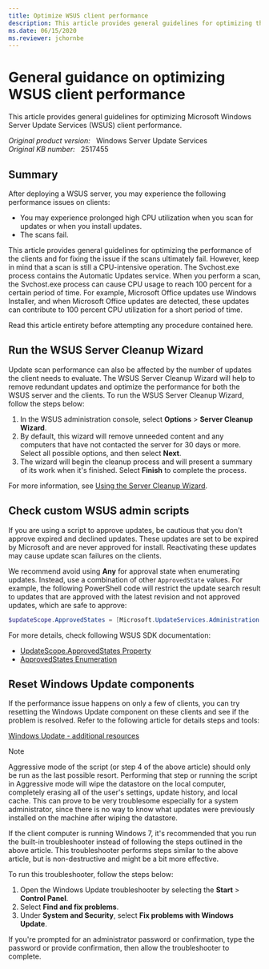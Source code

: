 ```yaml
---
title: Optimize WSUS client performance
description: This article provides general guidelines for optimizing the performance of the WSUS clients and for fixing scan failure issues.
ms.date: 06/15/2020
ms.reviewer: jchornbe
---
```

# General guidance on optimizing WSUS client performance

This article provides general guidelines for optimizing Microsoft Windows Server Update Services (WSUS) client performance.

_Original product version:_ &nbsp; Windows Server Update Services  
_Original KB number:_ &nbsp; 2517455

## Summary

After deploying a WSUS server, you may experience the following performance issues on clients:

- You may experience prolonged high CPU utilization when you scan for updates or when you install updates.
- The scans fail.

This article provides general guidelines for optimizing the performance of the clients and for fixing the issue if the scans ultimately fail. However, keep in mind that a scan is still a CPU-intensive operation. The Svchost.exe process contains the Automatic Updates service. When you perform a scan, the Svchost.exe process can cause CPU usage to reach 100 percent for a certain period of time. For example, Microsoft Office updates use Windows Installer, and when Microsoft Office updates are detected, these updates can contribute to 100 percent CPU utilization for a short period of time.

Read this article entirety before attempting any procedure contained here.

## Run the WSUS Server Cleanup Wizard  

Update scan performance can also be affected by the number of updates the client needs to evaluate. The WSUS Server Cleanup Wizard will help to remove redundant updates and optimize the performance for both the WSUS server and the clients. To run the WSUS Server Cleanup Wizard, follow the steps below:

1. In the WSUS administration console, select **Options** > **Server Cleanup Wizard**.
2. By default, this wizard will remove unneeded content and any computers that have not contacted the server for 30 days or more. Select all possible options, and then select **Next**.
3. The wizard will begin the cleanup process and will present a summary of its work when it's finished. Select **Finish** to complete the process.

For more information, see [Using the Server Cleanup Wizard](/previous-versions/windows/it-pro/windows-server-2008-R2-and-2008/cc708578(v=ws.10)?redirectedfrom=MSDN).

## Check custom WSUS admin scripts  

If you are using a script to approve updates, be cautious that you don't approve expired and declined updates. These updates are set to be expired by Microsoft and are never approved for install. Reactivating these updates may cause update scan failures on the clients.

We recommend avoid using **Any** for approval state when enumerating updates. Instead, use a combination of other `ApprovedState` values. For example, the following PowerShell code will restrict the update search result to updates that are approved with the latest revision and not approved updates, which are safe to approve:

```PowerShell
$updateScope.ApprovedStates = [Microsoft.UpdateServices.Administration.ApprovedStates]::LatestRevisionApproved -bor [Microsoft.UpdateServices.Administration.ApprovedStates]::NotApproved foreach($update in $wsus.GetUpdates($updateScope)) { #Approve the update $update.Approve($updateaction,$targetgroup) }
```

For more details, check following WSUS SDK documentation:

- [UpdateScope.ApprovedStates Property](/previous-versions/windows/desktop/aa353751(v=vs.85)?redirectedfrom=MSDN)
- [ApprovedStates Enumeration](/previous-versions/windows/desktop/aa354257(v=vs.85)?redirectedfrom=MSDN)

## Reset Windows Update components  

If the performance issue happens on only a few of clients, you can try resetting the Windows Update component on these clients and see if the problem is resolved. Refer to the following article for details steps and tools:

[Windows Update - additional resources](/windows/deployment/update/windows-update-resources)

> [!NOTE]
> Aggressive mode of the script (or step 4 of the above article) should only be run as the last possible resort. Performing that step or running the script in Aggressive mode will wipe the datastore on the local computer, completely erasing all of the user's settings, update history, and local cache. This can prove to be very troublesome especially for a system administrator, since there is no way to know what updates were previously installed on the machine after wiping the datastore.

If the client computer is running Windows 7, it's recommended that you run the built-in troubleshooter instead of following the steps outlined in the above article. This troubleshooter performs steps similar to the above article, but is non-destructive and might be a bit more effective.

To run this troubleshooter, follow the steps below:

1. Open the Windows Update troubleshooter by selecting the **Start** > **Control Panel**.
2. Select **Find and fix problems**.
3. Under **System and Security**, select **Fix problems with Windows Update**.

If you're prompted for an administrator password or confirmation, type the password or provide confirmation, then allow the troubleshooter to complete.
